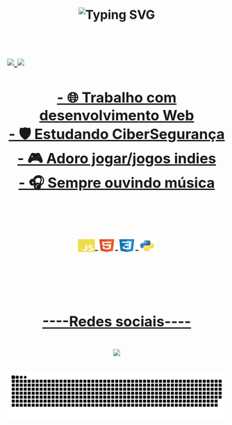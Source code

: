 <h1 align="center">
                              
  ![Typing SVG](https://readme-typing-svg.demolab.com?font=Fira+Code&size=22&pause=1000&random=false&width=435&lines=Olá%2C+Meu+nome+é+Renato+Santos!;Tenho+28+anos;Estou+estudando+CiberSegurança;Sou+Desenvolvedor+Web)
<h1/>
<br>
<div>
  <a href="https://www.linkedin.com/in/renato-32p-santos/" target="_blank">
  <img height="180em" src="https://github-readme-stats.vercel.app/api?username=Renato32s&show_icons=true&theme=dark"/>
  <img height="180em" src="https://github-readme-stats.vercel.app/api/top-langs/?username=Renato32s&layout=compact&theme=dark">
</div>
  

<h3 align="center" style="display: inline_block">
- 🌐 Trabalho com desenvolvimento Web
  <br>
- 🛡️ Estudando CiberSegurança
  <br>
- 🎮 Adoro jogar/jogos indies
  <br>
- 🎧 Sempre ouvindo música
  <br>
</h3>

##

<div align="center" style="display: inline_block"><br>
  <img align="center" alt="Renato-Js" height="30" width="40" src="https://raw.githubusercontent.com/devicons/devicon/master/icons/javascript/javascript-plain.svg">
  <img align="center" alt="Renato-HTML" height="30" width="40" src="https://raw.githubusercontent.com/devicons/devicon/master/icons/html5/html5-original.svg">
  <img align="center" alt="Renato-CSS" height="30" width="40" src="https://raw.githubusercontent.com/devicons/devicon/master/icons/css3/css3-original.svg">
  <img align="center" alt="Renato-Python" height="30" width="40" src="https://raw.githubusercontent.com/devicons/devicon/master/icons/python/python-original.svg">
</div>

##
<div align="center" style="display: inline_block"><br>
  <h3>----Redes sociais----</h3>
<a href="https://www.linkedin.com/in/renato-32p-santos/" target="_blank"><img src="https://img.shields.io/badge/-LinkedIn-%230077B5?style=for-the-badge&logo=linkedin&logoColor=white" target="_blank"></a>

![Snake animation](https://github.com/Renato32s/Renato32s/blob/output/github-contribution-grid-snake.svg)
